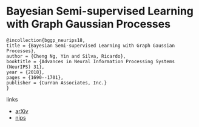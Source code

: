 # Bayesian Semi-supervised Learning with Graph Gaussian Processes

```
@incollection{bggp_neurips18,
title = {Bayesian Semi-supervised Learning with Graph Gaussian Processes},
author = {Cheng Ng, Yin and Silva, Ricardo},
booktitle = {Advances in Neural Information Processing Systems (NeurIPS) 31},
year = {2018},
pages = {1690--1701},
publisher = {Curran Associates, Inc.}
}
```

links
- [arXiv](https://arxiv.org/abs/1809.04379)
- [nips](https://nips.cc/Conferences/2018/Schedule?showEvent=11182)
